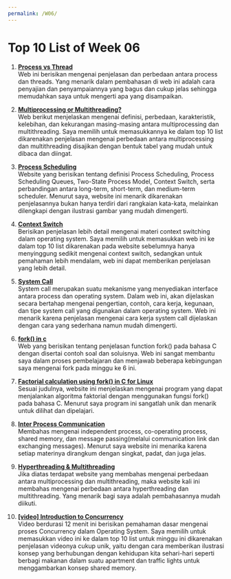 ```yaml
---
permalink: /W06/
---
```

# Top 10 List of Week 06

1. [**Process vs Thread**](https://www.geeksforgeeks.org/difference-between-process-and-thread/)<br>
Web ini berisikan mengenai penjelasan dan perbedaan antara process dan threads. Yang menarik dalam pembahasan di web ini adalah cara penyajian dan penyampaiannya yang bagus dan cukup jelas sehingga memudahkan saya untuk mengerti apa yang disampaikan.

2. [**Multiprocessing or Multithreading?**](guru99.com/difference-between-multiprocessing-and-multithreading.html)<br>
Web berikut menjelaskan mengenai definisi, perbedaan, karakteristik, kelebihan, dan kekurangan masing-masing antara multiprocessing dan multithreading. Saya memilih untuk memasukkannya ke dalam top 10 list dikarenakan penjelasan mengenai perbedaan antara multiprocessing dan multithreading disajikan dengan bentuk tabel yang mudah untuk dibaca dan diingat.

3. [**Process Scheduling**](https://www.tutorialspoint.com/operating_system/os_process_scheduling.htm)<br>
Website yang berisikan tentang definisi Process Scheduling, Process Scheduling Queues, Two-State Process Model, Context Switch, serta perbandingan antara long-term, short-term, dan medium-term scheduler. Menurut saya, website ini menarik dikarenakan penjelasannya bukan hanya terdiri dari rangkaian kata-kata, melainkan dilengkapi dengan ilustrasi gambar yang mudah dimengerti.

4. [**Context Switch**](https://www.tutorialspoint.com/what-is-context-switching-in-operating-system)<br>
Berisikan penjelasan lebih detail mengenai materi context switching dalam operating system. Saya memilih untuk memasukkan web ini ke dalam top 10 list dikarenakan pada website sebelumnya hanya menyinggung sedikit mengenai context switch, sedangkan untuk pemahaman lebih mendalam, web ini dapat memberikan penjelasan yang lebih detail.

5. [**System Call**](https://www.guru99.com/system-call-operating-system.html)<br>
System call merupakan suatu mekanisme yang menyediakan interface antara process dan operating system. Dalam web ini, akan dijelaskan secara bertahap mengenai pengertian, contoh, cara kerja, kegunaan, dan tipe system call yang digunakan dalam operating system. Web ini menarik karena penjelasan mengenai cara kerja system call dijelaskan dengan cara yang sederhana namun mudah dimengerti.

6. [**fork() in c**](https://www.geeksforgeeks.org/fork-system-call/)<br>
Web yang berisikan tentang penjelasan function fork() pada bahasa C dengan disertai contoh soal dan soluisnya. Web ini sangat membantu saya dalam proses pembelajaran dan menjawab beberapa kebingungan saya mengenai fork pada minggu ke 6 ini.

7. [**Factorial calculation using fork() in C for Linux**](https://www.geeksforgeeks.org/factorial-calculation-using-fork-c-linux/?ref=rp)<br>
Sesuai judulnya, website ini menjelaskan mengenai program yang dapat menjalankan algoritma faktorial dengan menggunakan fungsi fork() pada bahasa C. Menurut saya program ini sangatlah unik dan menarik untuk dilihat dan dipelajari.

8. [**Inter Process Communication**](https://azeria-labs.com/heap-exploitation-part-1-understanding-the-glibc-heap-implementation/)<br>
Membahas mengenai independent process, co-operating process, shared memory, dan message passing(melalui communication link dan exchanging messages). Menurut saya website ini menarika karena setiap materinya dirangkum dengan singkat, padat, dan juga jelas.

9. [**Hyperthreading & Multithreading**](https://pediaa.com/what-is-the-difference-between-hyper-threading-and-multithreading/)<br>
Jika diatas terdapat website yang membahas mengenai perbedaan antara multiprocessing dan multithreading, maka website kali ini membahas mengenai perbedaan antara hyperthreading dan multithreading. Yang menarik bagi saya adalah pembahasannya mudah diikuti.

10. [**[video] Introduction to Concurrency**](https://youtu.be/iKtvNJQoCNw)<br>
Video berdurasi 12 menit ini berisikan pemahaman dasar mengenai proses Concurrency dalam Operating System. Saya memilih untuk memasukkan video ini ke dalam top 10 list untuk minggu ini dikarenakan penjelasan videonya cukup unik, yaitu dengan cara memberikan ilustrasi konsep yang berhubungan dengan kehidupan kita sehari-hari seperti berbagi makanan dalam suatu apartment dan traffic lights untuk menggambarkan konsep shared memory.
